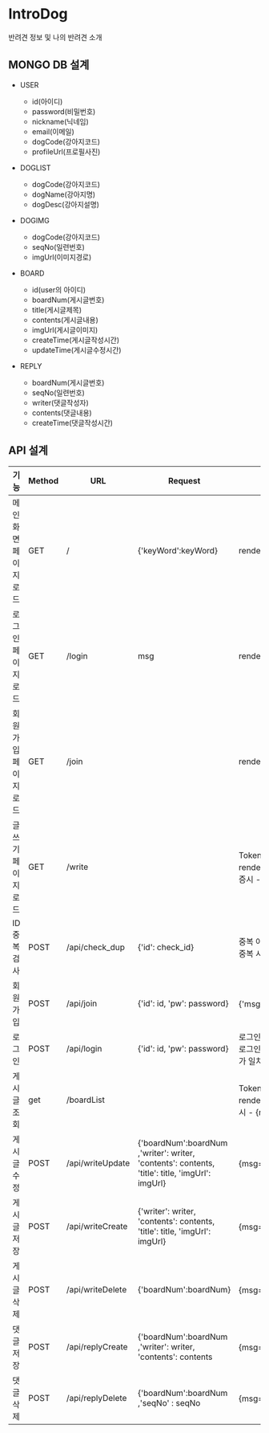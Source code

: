# IntroDog

반려견 정보 및 나의 반려견 소개

## MONGO DB 설계

- USER
  - id(아이디)
  - password(비밀번호)
  - nickname(닉네임)
  - email(이메일)
  - dogCode(강아지코드)
  - profileUrl(프로필사진)
- DOGLIST

  - dogCode(강아지코드)
  - dogName(강아지명)
  - dogDesc(강아지설명)

- DOGIMG

  - dogCode(강아지코드)
  - seqNo(일련번호)
  - imgUrl(이미지경로)

- BOARD

  - id(user의 아이디)
  - boardNum(게시글번호)
  - title(게시글제목)
  - contents(게시글내용)
  - imgUrl(게시글이미지)
  - createTime(게시글작성시간)
  - updateTime(게시글수정시간)

- REPLY
  - boardNum(게시글번호)
  - seqNo(일련번호)
  - writer(댓글작성자)
  - contents(댓글내용)
  - createTime(댓글작성시간)

## API 설계

| 기능                 | Method | URL              | Request                                                                                         | Response                                                                                                                            |
| -------------------- | ------ | ---------------- | ----------------------------------------------------------------------------------------------- | ----------------------------------------------------------------------------------------------------------------------------------- |
| 메인화면 페이지 로드 | GET    | /                | {'keyWord':keyWord}                                                                             | render_template('index.html',keyWord=keyWord)                                                                                       |
| 로그인 페이지 로드   | GET    | /login           | msg                                                                                             | render_template('login.html', msg=msg)                                                                                              |
| 회원가입 페이지 로드 | GET    | /join            |                                                                                                 | render_template('join.html')                                                                                                        |
| 글쓰기 페이지 로드   | GET    | /write           |                                                                                                 | Token 인증시 - render_template('board_write.html'), Token 미인증시 - {msg="로그인 정보가 존재하지 않습니다."}                       |
| ID 중복검사          | POST   | /api/check_dup   | {'id': check_id}                                                                                | 중복 아닐시 - {'msg': "사용 가능한 아이디 입니다."} 중복 시 - {'msg': "이미 존재하는 아이디 입니다."}                               |
| 회원가입             | POST   | /api/join        | {'id': id, 'pw': password}                                                                      | {'msg': '회원가입이 완료되었습니다.'}                                                                                               |
| 로그인               | POST   | /api/login       | {'id': id, 'pw': password}                                                                      | 로그인 성공 - {'result': 'success', 'token': token} 로그인 실패 - {'result': 'fail', 'msg': '아이디/비밀번호가 일치하지 않습니다.'} |
| 게시글 조회          | get    | /boardList       |                                                                                                 | Token 인증시 - render_template('board_list.html'), Token 미인증시 - {msg="로그인 정보가 존재하지 않습니다."}                        |
| 게시글 수정          | POST   | /api/writeUpdate | {'boardNum':boardNum ,'writer': writer, 'contents': contents, 'title': title, 'imgUrl': imgUrl} | {msg="수정되었습니다."}                                                                                                             |
| 게시글 저장          | POST   | /api/writeCreate | {'writer': writer, 'contents': contents, 'title': title, 'imgUrl': imgUrl}                      | {msg="저장되었습니다."}                                                                                                             |
| 게시글 삭제          | POST   | /api/writeDelete | {'boardNum':boardNum}                                                                           | {msg="삭제되었습니다."}                                                                                                             |
| 댓글 저장            | POST   | /api/replyCreate | {'boardNum':boardNum ,'writer': writer, 'contents': contents                                    | {msg="저장되었습니다."}                                                                                                             |
| 댓글 삭제            | POST   | /api/replyDelete | {'boardNum':boardNum ,'seqNo' : seqNo                                                           | {msg="삭제되었습니다."}                                                                                                             |
